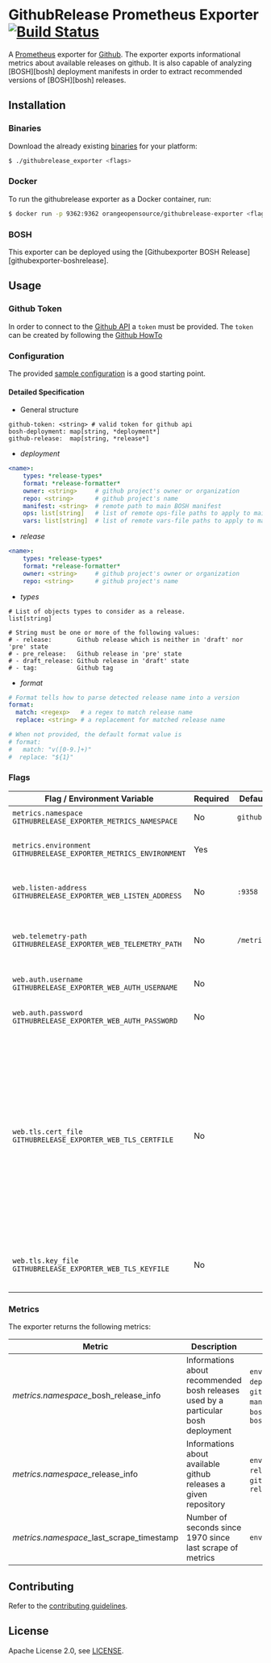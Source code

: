 # GithubRelease Prometheus Exporter [![Build Status](https://travis-ci.org/orange-cloudfoundry/githubrelease_exporter.png)](https://travis-ci.org/orange-cloudfoundry/githubrelease_exporter)

A [Prometheus][prometheus] exporter for [Github][github]. The exporter exports informational metrics
about available releases on github. It is also capable of analyzing [BOSH][bosh] deployment manifests
in order to extract recommended versions of [BOSH][bosh] releases.

## Installation

### Binaries

Download the already existing [binaries][binaries] for your platform:

```bash
$ ./githubrelease_exporter <flags>
```

### Docker

To run the githubrelease exporter as a Docker container, run:

```bash
$ docker run -p 9362:9362 orangeopensource/githubrelease-exporter <flags>
```

### BOSH

This exporter can be deployed using the [Githubexporter BOSH Release][githubexporter-boshrelease].

## Usage

### Github Token

In order to connect to the [Github API][github_api] a `token` must be provided.
The `token` can be created by following the [Github HowTo][github-create-token]

### Configuration

The provided [sample configuration](config.yml.sample) is a good starting point.


#### Detailed Specification

* General structure

```
github-token: <string> # valid token for github api
bosh-deployment: map[string, *deployment*]
github-release:  map[string, *release*]
```


* *deployment*

```yaml
<name>:
    types: *release-types*
    format: *release-formatter*
    owner: <string>     # github project's owner or organization
    repo: <string>      # github project's name
    manifest: <string>  # remote path to main BOSH manifest
    ops: list[string]   # list of remote ops-file paths to apply to main manifest
    vars: list[string]  # list of remote vars-file paths to apply to main manifest
```

* *release*

```yaml
<name>:
    types: *release-types*
    format: *release-formatter*
    owner: <string>     # github project's owner or organization
    repo: <string>      # github project's name
```

* *types*

```
# List of objects types to consider as a release.
list[string]

# String must be one or more of the following values:
# - release:       Github release which is neither in 'draft' nor 'pre' state
# - pre_release:   Github release in 'pre' state
# - draft_release: Github release in 'draft' state
# - tag:           Github tag
```

* *format*

```yaml
# Format tells how to parse detected release name into a version
format:
  match: <regexp>   # a regex to match release name
  replace: <string> # a replacement for matched release name

# When not provided, the default format value is
# format:
#   match: "v([0-9.]+)"
#  replace: "${1}"
```

### Flags

| Flag / Environment Variable                                             | Required | Default    | Description                                                                                                                                                                                                                           |
| ---------------------------                                             | -------- | -------    | -----------                                                                                                                                                                                                                           |
| `metrics.namespace`<br />`GITHUBRELEASE_EXPORTER_METRICS_NAMESPACE`     | No       | `github`   | Metrics Namespace                                                                                                                                                                                                                     |
| `metrics.environment`<br />`GITHUBRELEASE_EXPORTER_METRICS_ENVIRONMENT` | Yes      |            | `environment` label to be attached to metrics                                                                                                                                                                                         |
| `web.listen-address`<br />`GITHUBRELEASE_EXPORTER_WEB_LISTEN_ADDRESS`   | No       | `:9358`    | Address to listen on for web interface and telemetry                                                                                                                                                                                  |
| `web.telemetry-path`<br />`GITHUBRELEASE_EXPORTER_WEB_TELEMETRY_PATH`   | No       | `/metrics` | Path under which to expose Prometheus metrics                                                                                                                                                                                         |
| `web.auth.username`<br />`GITHUBRELEASE_EXPORTER_WEB_AUTH_USERNAME`     | No       |            | Username for web interface basic auth                                                                                                                                                                                                 |
| `web.auth.password`<br />`GITHUBRELEASE_EXPORTER_WEB_AUTH_PASSWORD`     | No       |            | Password for web interface basic auth                                                                                                                                                                                                 |
| `web.tls.cert_file`<br />`GITHUBRELEASE_EXPORTER_WEB_TLS_CERTFILE`      | No       |            | Path to a file that contains the TLS certificate (PEM format). If the certificate is signed by a certificate authority, the file should be the concatenation of the server's certificate, any intermediates, and the CA's certificate |
| `web.tls.key_file`<br />`GITHUBRELEASE_EXPORTER_WEB_TLS_KEYFILE`        | No       |            | Path to a file that contains the TLS private key (PEM format)                                                                                                                                                                         |


### Metrics

The exporter returns the following  metrics:

| Metric                                    | Description                                                                       | Labels                                                                                                           |
| ------                                    | -----------                                                                       | ------                                                                                                           |
| *metrics.namespace*_bosh_release_info     | Informations about recommended bosh releases used by a particular bosh deployment | `environment`, `deployment_name`, `github_repo`, `manifest_version`, `bosh_release_name`, `bosh_release_version` |
| *metrics.namespace*_release_info          | Informations about available github releases a given repository                   | `environment`, `release_name`, `github_repo`, `release_version`                                                  |
| *metrics.namespace*_last_scrape_timestamp | Number of seconds since 1970 since last scrape of metrics                         | `environment`                                                                                                    |

## Contributing

Refer to the [contributing guidelines][contributing].

## License

Apache License 2.0, see [LICENSE][license].

[binaries]: https://github.com/orange-cloudfoundry/githubrelease_exporter/releases
[github]: https://github.com/cloudfoundry-incubator/github
[github_api]: https://developer.github.com/v3/
[contributing]: https://github.com/orange-cloudfoundry/githubrelease_exporter/blob/master/CONTRIBUTING.md
[golang]: https://golang.org/
[license]: https://github.com/orange-cloudfoundry/githubrelease_exporter/blob/master/LICENSE
[prometheus]: https://prometheus.io/
[githubrelease-boshrelease]: https://github.com/bosh-prometheus/prometheus-boshrelease
[github-create-token]: https://help.github.com/articles/creating-a-personal-access-token-for-the-command-line/

<!-- Local Variables: -->
<!-- ispell-local-dictionary: "en" -->
<!-- End: -->
